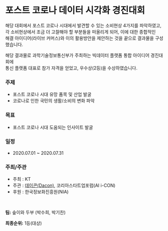 # 포스트 코로나 데이터 시각화 경진대회

해당 대회에서 포스트 코로나 시대에서 발견할 수 있는 소비현상 4가지를 파악하였고,   
각 소비현상에서 조금 더 고찰해야 할 부분들을 떠올리게 되어, 이에 대한 종합적인   
해결 아이디어(라이브 커머스)와 이의 활용방안을 제안하는 것을 끝으로 결과물을 구성했습니다. 

해당 결과물로 과학기술정보통신부가 주최하는 빅데이터 플랫폼 통합 아이디어 경진대회에   
통신 플랫폼 대표로 참가 자격을 얻었고, 우수상(2등)을 수상하였습니다.  


### 주제

- 포스트 코로나 시대 유망 품목 및 산업 발굴
- 코로나로 인한 국민의 생활/소비의 변화 파악

### 목표

- 포스트 코로나 시대 도움되는 인사이트 발굴

### 일정

- 2020.07.01 ~ 2020.07.31

### 주최/주관

- 주최 : KT
- 주관 : [데이콘(Dacon)](https://dacon.io/competitions/official/235618/overview/), 코리아스타트업포럼(AI i-CON)
- 후원 : 한국정보화진흥원(NIA)

<br>

**팀:** 숲이와 두부 (박수희, 박기찬)


**최종순위:** 1등(대상)
